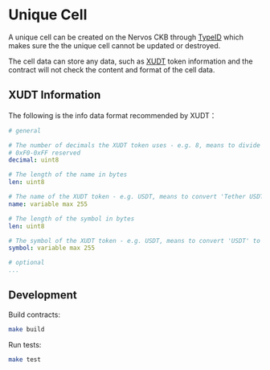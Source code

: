 # Unique Cell

A unique cell can be created on the Nervos CKB through [TypeID](https://github.com/nervosnetwork/rfcs/blob/master/rfcs/0022-transaction-structure/0022-transaction-structure.md#type-id) which makes sure the the unique cell cannot be updated or destroyed. 

The cell data can store any data, such as [XUDT](https://talk.nervos.org/t/rfc-extensible-udt/5337) token information and the contract will not check the content and format of the cell data.

## XUDT Information

The following is the info data format recommended by XUDT：

```yaml
# general

# The number of decimals the XUDT token uses - e.g. 8, means to divide the token amount by 100000000 to get its user representation. 
# 0xF0-0xFF reserved
decimal: uint8  

# The length of the name in bytes
len: uint8

# The name of the XUDT token - e.g. USDT, means to convert 'Tether USDT' to hex form '0x5465746865722055534454'
name: variable max 255

# The length of the symbol in bytes
len: uint8

# The symbol of the XUDT token - e.g. USDT, means to convert 'USDT' to hex form '0x55534454'
symbol: variable max 255

# optional
...

```

## Development

Build contracts:

``` sh
make build
```

Run tests:

``` sh
make test
```
